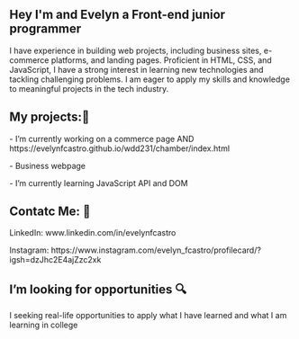 
<h2>Hey I'm and Evelyn a Front-end junior programmer</h2>
<p> I have experience in building web projects, including business sites, e-commerce platforms, and landing pages. Proficient in HTML, CSS, and JavaScript, I have a strong interest in learning new technologies and tackling challenging problems. I am eager to apply my skills and knowledge to meaningful projects in the tech industry.</p>

<h2>My projects:🌱</h2>
<p> - I’m currently working on a commerce page AND https://evelynfcastro.github.io/wdd231/chamber/index.html </p> 
<p> - Business webpage </p>
<p> - I’m currently learning JavaScript API and DOM </p>

<h2> Contatc Me: 💬  </h2>
<p> LinkedIn:  www.linkedin.com/in/evelynfcastro </p>
<p> Instagram: https://www.instagram.com/evelyn_fcastro/profilecard/?igsh=dzJhc2E4ajZzc2xk </p>

<h2>  I’m looking for opportunities	🔍 </h2>
<p>I seeking real-life opportunities to apply what I have learned and what I am learning in college</p>



<!--
**evelynfcastro/evelynfcastro** is a ✨ _special_ ✨ repository because its `README.md` (this file) appears on your GitHub profile.

Here are some ideas to get you started:

- 🔭 I’m currently working on ...
- 🌱 I’m currently learning ...
- 👯 I’m looking to collaborate on ...
- 🤔 I’m looking for help with ...
- 💬 Ask me about ...
- 📫 How to reach me: ...
- 😄 Pronouns: ...
- ⚡ Fun fact: ...
-->
